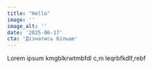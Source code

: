 ```yaml
---
title: "Hello"
image: ''
image_alt: ''
date: '2025-06-17'
cta: 'Дізнатись більше'
---
```


Lorem ipsum kmgblkrwtmbfdl c,m leqrbfkdlf,rebf
